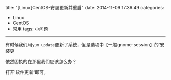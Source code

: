 title: "[Linux]CentOS-安装更新并重启"
date: 2014-11-09 17:36:49
categories:                                                                 
- Linux
- CentOS
- 常用
tags: 小问题
---

有时候我们用`yum update`更新了系统，但是选项中【一般gnome-session】的'安装更

依然固执的在那里我们应该怎么办？

打开'软件更新'即可。
